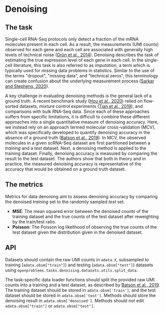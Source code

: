 # Denoising

## The task

Single-cell RNA-Seq protocols only detect a fraction of the mRNA molecules present
in each cell. As a result, the measurements (UMI counts) observed for each gene and each
cell are associated with generally high levels of technical noise ([Grün et al.,
2014](https://www.nature.com/articles/nmeth.2930)). Denoising describes the task of
estimating the true expression level of each gene in each cell. In the single-cell
literature, this task is also referred to as *imputation*, a term which is typically
used for missing data problems in statistics. Similar to the use of the terms "dropout",
"missing data", and "technical zeros", this terminology can create confusion about the
underlying measurement process ([Sarkar and Stephens,
2020](https://www.biorxiv.org/content/10.1101/2020.04.07.030007v2)).

A key challenge in evaluating denoising methods is the general lack of a ground truth. A
recent benchmark study ([Hou et al.,
2020](https://genomebiology.biomedcentral.com/articles/10.1186/s13059-020-02132-x))
relied on flow-sorted datasets, mixture control experiments ([Tian et al.,
2019](https://www.nature.com/articles/s41592-019-0425-8)), and comparisons with bulk
RNA-Seq data. Since each of these approaches suffers from specific limitations, it is
difficult to combine these different approaches into a single quantitative measure of
denoising accuracy. Here, we instead rely on an approach termed molecular
cross-validation (MCV), which was specifically developed to quantify denoising accuracy
in the absence of a ground truth ([Batson et al.,
2019](https://www.biorxiv.org/content/10.1101/786269v1)). In MCV, the observed molecules
in a given scRNA-Seq dataset are first partitioned between a *training* and a *test*
dataset. Next, a denoising method is applied to the training dataset. Finally, denoising
accuracy is measured by comparing the result to the test dataset. The authors show that
both in theory and in practice, the measured denoising accuracy is representative of the
accuracy that would be obtained on a ground truth dataset.

## The metrics

Metrics for data denoising aim to assess denoising accuracy by comparing the denoised
*training* set to the randomly sampled *test* set.

* **MSE**: The mean squared error between the denoised counts of the training dataset
  and the true counts of the test dataset after reweighting by the train/test ratio.
* **Poisson**: The Poisson log likelihood of observing the true counts of the test
  dataset given the distribution given in the denoised dataset.

## API

Datasets should contain the raw UMI counts in `adata.X`, subsampled to training
(`adata.obsm["train"]`) and testing (`adata.obsm["test"]`) datasets using
`openproblems.tasks.denoising.datasets.utils.split_data`.

The task-specific data loader functions should split the provided raw UMI counts into a
training and a test dataset, as described by [Batson et al.,
2019](https://www.biorxiv.org/content/10.1101/786269v1). The training dataset should be
stored in `adata.obsm['train']`, and the test dataset should be stored in
`adata.obsm['test']`. Methods should store the denoising result in
`adata.obsm['denoised']`. Methods should not edit `adata.obsm["train"]` or
`adata.obsm["test"]`.
